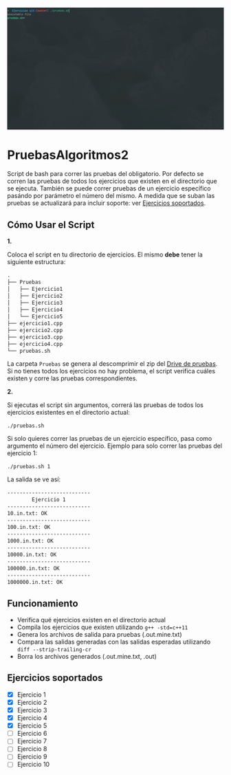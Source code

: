 ![demostracion](demo.gif)
# PruebasAlgoritmos2  
Script de bash para correr las pruebas del obligatorio. Por defecto se corren las pruebas de todos los ejercicios que existen en el directorio que se ejecuta. También se puede correr pruebas de un ejercicio específico pasándo por parámetro el número del mismo.
A medida que se suban las pruebas se actualizará para incluir soporte: ver [Ejercicios soportados](#ejercicios-soportados).

## Cómo Usar el Script

**1.**

Coloca el script en tu directorio de ejercicios. El mismo **debe** tener la siguiente estructura:
```
.
├── Pruebas
│   ├── Ejercicio1
│   ├── Ejercicio2
│   ├── Ejercicio3
│   ├── Ejercicio4
│   └── Ejercicio5
├── ejercicio1.cpp
├── ejercicio2.cpp
├── ejercicio3.cpp
├── ejercicio4.cpp
└── pruebas.sh
```
La carpeta `Pruebas` se genera al descomprimir el zip del [Drive de pruebas](https://drive.google.com/drive/folders/1_Lx4PVyFqzYHEYeCPD8w8RH0fdTyX92N).
Si no tienes todos los ejercicios no hay problema, el script verifica cuáles existen y corre las pruebas correspondientes.

**2.**

Si ejecutas el script sin argumentos, correrá las pruebas de todos los ejercicios existentes en el directorio actual:
```
./pruebas.sh
```
Si solo quieres correr las pruebas de un ejercicio específico, pasa como argumento el número del ejercicio. Ejemplo para solo correr las pruebas del ejercicio 1:
```
./pruebas.sh 1
```
La salida se ve así:
```
---------------------------
        Ejercicio 1
---------------------------
10.in.txt: OK
---------------------------
100.in.txt: OK
---------------------------
1000.in.txt: OK
---------------------------
10000.in.txt: OK
---------------------------
100000.in.txt: OK
---------------------------
1000000.in.txt: OK
```

## Funcionamiento

- Verifica qué ejercicios existen en el directorio actual
- Compila los ejercicios que existen utilizando `g++ -std=c++11`
- Genera los archivos de salida para pruebas (.out.mine.txt)
- Compara las salidas generadas con las salidas esperadas utilizando `diff --strip-trailing-cr`
- Borra los archivos generados (.out.mine.txt, .out)

## Ejercicios soportados
- [x] Ejercicio 1
- [x] Ejercicio 2
- [x] Ejercicio 3
- [x] Ejercicio 4
- [x] Ejercicio 5
- [ ] Ejercicio 6
- [ ] Ejercicio 7
- [ ] Ejercicio 8
- [ ] Ejercicio 9
- [ ] Ejercicio 10
